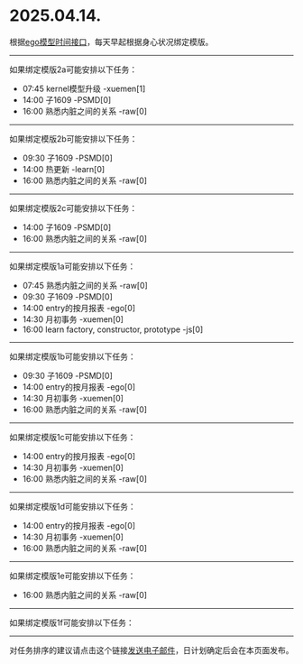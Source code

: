 # 2025.04.14.

根据[ego模型时间接口](https://gitee.com/hyg/blog/blob/master/timeflow.md)，每天早起根据身心状况绑定模版。

---
如果绑定模版2a可能安排以下任务：

- 07:45	kernel模型升级 -xuemen[1]
- 14:00	子1609 -PSMD[0]
- 16:00	熟悉内脏之间的关系 -raw[0]

---
如果绑定模版2b可能安排以下任务：

- 09:30	子1609 -PSMD[0]
- 14:00	热更新 -learn[0]
- 16:00	熟悉内脏之间的关系 -raw[0]

---
如果绑定模版2c可能安排以下任务：

- 14:00	子1609 -PSMD[0]
- 16:00	熟悉内脏之间的关系 -raw[0]

---
如果绑定模版1a可能安排以下任务：

- 07:45	熟悉内脏之间的关系 -raw[0]
- 09:30	子1609 -PSMD[0]
- 14:00	entry的按月报表 -ego[0]
- 14:30	月初事务 -xuemen[0]
- 16:00	learn factory, constructor, prototype -js[0]

---
如果绑定模版1b可能安排以下任务：

- 09:30	子1609 -PSMD[0]
- 14:00	entry的按月报表 -ego[0]
- 14:30	月初事务 -xuemen[0]
- 16:00	熟悉内脏之间的关系 -raw[0]

---
如果绑定模版1c可能安排以下任务：

- 14:00	entry的按月报表 -ego[0]
- 14:30	月初事务 -xuemen[0]
- 16:00	熟悉内脏之间的关系 -raw[0]

---
如果绑定模版1d可能安排以下任务：

- 14:00	entry的按月报表 -ego[0]
- 14:30	月初事务 -xuemen[0]
- 16:00	熟悉内脏之间的关系 -raw[0]

---
如果绑定模版1e可能安排以下任务：

- 16:00	熟悉内脏之间的关系 -raw[0]

---
如果绑定模版1f可能安排以下任务：


---
对任务排序的建议请点击这个链接<a href="mailto:huangyg@mars22.com?subject=关于2025.04.14.任务排序的建议&body=date: 2025.04.14.%0D%0Afile: ../../blog/release/time/d.20250414.md%0D%0A---请勿修改邮件主题及以上内容---%0D%0A">发送电子邮件</a>，日计划确定后会在本页面发布。